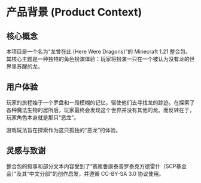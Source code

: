 # 产品背景 (Product Context)

## 核心概念

本项目是一个名为“龙曾在此 (Here Were Dragons)”的 Minecraft 1.21 整合包。其核心主题是一种独特的角色扮演体验：玩家将扮演一只在一个被认为没有龙的世界里苏醒的龙。

## 用户体验

玩家的旅程始于一个罗盘和一段模糊的记忆，驱使他们去寻找龙的踪迹。在探索了各种魔法生物的居所后，玩家最终会发现这个世界并没有其他的龙。而反转在于，玩家角色本身就是那只“恶龙”。

游戏玩法旨在探索作为这只孤独的“恶龙”的体验。

## 灵感与致谢

整合包的叙事和部分文本内容受到了“赛库鲁康泰普罗泰克方德雷什（SCP基金会）”及其“中文分部”的创作启发，并遵循 CC-BY-SA 3.0 协议使用。